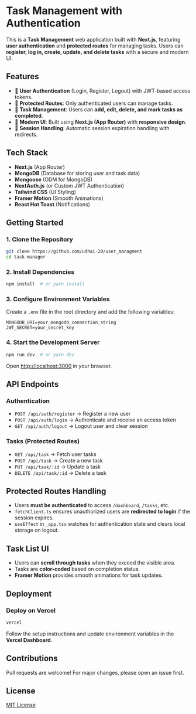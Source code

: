 # Task Management with Authentication

This is a **Task Management** web application built with **Next.js**, featuring **user authentication** and **protected routes** for managing tasks. Users can **register, log in, create, update, and delete tasks** with a secure and modern UI.

## Features

- 🔐 **User Authentication** (Login, Register, Logout) with JWT-based access tokens.
- 🔄 **Protected Routes**: Only authenticated users can manage tasks.
- 📌 **Task Management**: Users can **add, edit, delete, and mark tasks as completed**.
- 🎨 **Modern UI**: Built using **Next.js (App Router)** with **responsive design**.
- 🚀 **Session Handling**: Automatic session expiration handling with redirects.

## Tech Stack

- **Next.js** (App Router)
- **MongoDB** (Database for storing user and task data)
- **Mongoose** (ODM for MongoDB)
- **NextAuth.js** (or Custom JWT Authentication)
- **Tailwind CSS** (UI Styling)
- **Framer Motion** (Smooth Animations)
- **React Hot Toast** (Notifications)

## Getting Started

### 1. Clone the Repository
```bash
git clone https://github.com/udhai-20/user_managment
cd task-manager
```

### 2. Install Dependencies
```bash
npm install  # or yarn install
```

### 3. Configure Environment Variables
Create a `.env` file in the root directory and add the following variables:
```env
MONGODB_URI=your_mongodb_connection_string
JWT_SECRET=your_secret_key
```

### 4. Start the Development Server
```bash
npm run dev  # or yarn dev
```
Open [http://localhost:3000](http://localhost:3000) in your browser.

## API Endpoints

### **Authentication**
- `POST /api/auth/register` → Register a new user
- `POST /api/auth/login` → Authenticate and receive an access token
- `GET /api/auth/logout` → Logout user and clear session

### **Tasks** (Protected Routes)
- `GET /api/task` → Fetch user tasks
- `POST /api/task` → Create a new task
- `PUT /api/task/:id` → Update a task
- `DELETE /api/task/:id` → Delete a task

## Protected Routes Handling
- Users **must be authenticated** to access `/dashboard`, `/tasks`, etc.
- `fetchClient.ts` ensures unauthorized users are **redirected to login** if the session expires.
- `useEffect` in `_app.tsx` watches for authentication state and clears local storage on logout.

## Task List UI
- Users can **scroll through tasks** when they exceed the visible area.
- Tasks are **color-coded** based on completion status.
- **Framer Motion** provides smooth animations for task updates.

## Deployment

### Deploy on Vercel
```bash
vercel
```
Follow the setup instructions and update environment variables in the **Vercel Dashboard**.

## Contributions
Pull requests are welcome! For major changes, please open an issue first.

## License
[MIT License](LICENSE)


